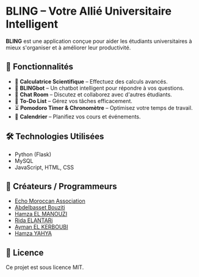 <body>
    <div class="container">
        <h1>BLING – Votre Allié Universitaire Intelligent</h1>
        <p><strong>BLING</strong> est une application conçue pour aider les étudiants universitaires à mieux s'organiser et à améliorer leur productivité.</p>
        <h2>🚀 Fonctionnalités</h2>
        <ul>
            <li>🔢 <strong>Calculatrice Scientifique</strong> – Effectuez des calculs avancés.</li>
            <li>🤖 <strong>BLINGbot</strong> – Un chatbot intelligent pour répondre à vos questions.</li>
            <li>💬 <strong>Chat Room</strong> – Discutez et collaborez avec d'autres étudiants.</li>
            <li>📝 <strong>To-Do List</strong> – Gérez vos tâches efficacement.</li>
            <li>⏳ <strong>Pomodoro Timer & Chronomètre</strong> – Optimisez votre temps de travail.</li>
            <li>📅 <strong>Calendrier</strong> – Planifiez vos cours et événements.</li>
        </ul>
        <h2>🛠 Technologies Utilisées</h2>
        <ul>
            <li>Python (Flask)</li>
            <li>MySQL</li>
            <li>JavaScript, HTML, CSS</li>
        </ul>
        <h2>👥 Créateurs / Programmeurs</h2>
        <ul>
            <li><a href="https://www.linkedin.com/company/echo-moroccan-association/" target="_blank">Echo Moroccan Association</a></li>
            <li><a href="https://www.linkedin.com/in/abdelbasset-bouziti-281507334/" target="_blank">Abdelbasset Bouziti</a></li>
            <li><a href="https://www.linkedin.com/in/hamza-el-manouzi-a42a9a34a/" target="_blank">Hamza EL MANOUZI</a></li>
            <li><a href="https://www.linkedin.com/in/rida-elantari-11a93a315/" target="_blank">Rida ELANTARi</a></li>
            <li><a href="https://www.linkedin.com/in/ayman-el-kerboubi-76b109318/" target="_blank">Ayman EL KERBOUBI</a></li>
            <li><a href="https://www.linkedin.com/in/hamza-yahya-ba4187334/" target="_blank">Hamza YAHYA</a></li>
        </ul>
        <h2>📜 Licence</h2>
        <p>Ce projet est sous licence MIT.</p>
    </div>
</body>
</html>
